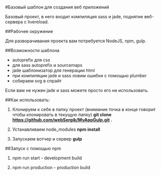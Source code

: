 #Базовый шаблон для создания веб приложений

Базовый проект, в него входит компиляция sass и jade, поднятие веб-сервера с livereload.

##Рабочее окружение

Для разворачивания проекта вам потребуется NodeJS, npm, gulp.

##Возможности шаблона

* autoprefix для css
* для sass autoprefix и sourcemaps
* jade шаблонизатор для генерации html
* при компиляции jade и sass ловим ошибки с помощью plumber
* собираем svg в спрайт

Если вам не нужен jade и sass можете просто его не использовать.

##Как использовать:

1. Клонируем к себе в папку проект (внимание точка в конце говорит чтобы клонировать в текущую папку) **git clone https://github.com/webSergik/MyAppGulp.git .**

2. Устанавливаем node_modules **npm install**

3. Запускаем вотчер и сервер **gulp**

##Запуск с помощью npm

1. npm run start  - development build

2. npm run production - production build
